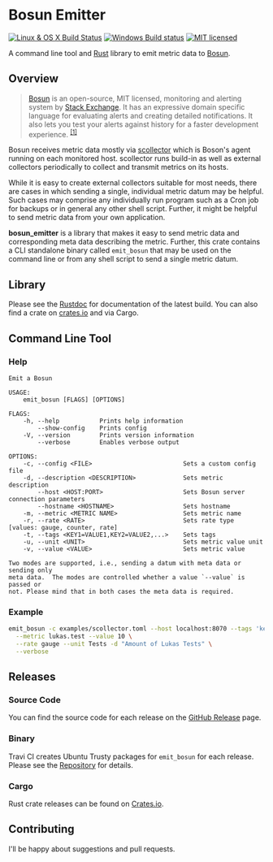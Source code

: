 # Bosun Emitter

[![Linux & OS X Build Status](https://img.shields.io/travis/lukaspustina/bosun_emitter.svg?label=Linux%20%26%20OS%20X%20Build%20Status)](https://travis-ci.org/lukaspustina/bosun_emitter) [![Windows Build status](https://img.shields.io/appveyor/ci/lukaspustina/bosun-emitter.svg?label=Windows%20Build%20Status)](https://ci.appveyor.com/project/lukaspustina/bosun-emitter/branch/master) [![MIT licensed](https://img.shields.io/badge/license-MIT-blue.svg?label=License)](./LICENSE)

A command line tool and [Rust](http://www.rust-lang.org) library to emit metric data to [Bosun](http://bosun.org).


## Overview

> [Bosun](http://bosun.org) is an open-source, MIT licensed, monitoring and alerting system by [Stack Exchange](http://stackexchange.com/). It has an expressive domain specific language for evaluating alerts and creating detailed notifications. It also lets you test your alerts against history for a faster development experience. <sup>[[1]](http://bosun.org)</sup>

Bosun receives metric data mostly via [scollector](http://bosun.org/scollector/) which is Boson's agent running on each monitored host. scollector runs build-in as well as external collectors periodically to collect and transmit metrics on its hosts.

While it is easy to create external collectors suitable for most needs, there are cases in which sending a single, individual metric datum may be helpful. Such cases may comprise any individually run program such as a Cron job for backups or in general any other shell script. Further, it might be helpful to send metric data from your own application.

**bosun_emitter** is a library that makes it easy to send metric data and corresponding meta data describing the metric. Further, this crate contains a CLI standalone binary called `emit_bosun` that may be used on the command line or from any shell script to send a single metric datum.


## Library

Please see the [Rustdoc](http://lukaspustina.github.io/bosun_emitter) for documentation of the latest build. You can also find a crate on [crates.io](https://crates.io) and via Cargo.


## Command Line Tool

### Help

```
Emit a Bosun

USAGE:
    emit_bosun [FLAGS] [OPTIONS]

FLAGS:
    -h, --help           Prints help information
        --show-config    Prints config
    -V, --version        Prints version information
        --verbose        Enables verbose output

OPTIONS:
    -c, --config <FILE>                         Sets a custom config file
    -d, --description <DESCRIPTION>             Sets metric description
        --host <HOST:PORT>                      Sets Bosun server connection parameters
        --hostname <HOSTNAME>                   Sets hostname
    -m, --metric <METRIC NAME>                  Sets metric name
    -r, --rate <RATE>                           Sets rate type [values: gauge, counter, rate]
    -t, --tags <KEY1=VALUE1,KEY2=VALUE2,...>    Sets tags
    -u, --unit <UNIT>                           Sets metric value unit
    -v, --value <VALUE>                         Sets metric value

Two modes are supported, i.e., sending a datum with meta data or sending only
meta data.  The modes are controlled whether a value `--value` is passed or
not. Please mind that in both cases the meta data is required.
```

### Example

```bash
emit_bosun -c examples/scollector.toml --host localhost:8070 --tags 'key1=value1,key2=value2' \
  --metric lukas.test --value 10 \
  --rate gauge --unit Tests -d "Amount of Lukas Tests" \
  --verbose
```


## Releases

### Source Code

You can find the source code for each release on the [GitHub Release](https://github.com/lukaspustina/bosun_emitter/releases) page.

### Binary

Travi CI creates Ubuntu Trusty packages for `emit_bosun` for each release. Please see the [Repository](https://packagecloud.io/lukaspustina/opensource) for details.

### Cargo

Rust crate releases can be found on [Crates.io](https://crates.io/crates/bosun_emitter).


## Contributing

I'll be happy about suggestions and pull requests.

